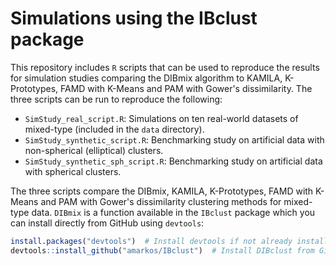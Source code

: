 # Simulations using the IBclust package

This repository includes `R` scripts that can be used to reproduce the results for simulation studies comparing the DIBmix algorithm to KAMILA, K-Prototypes, FAMD with K-Means and PAM with Gower's dissimilarity. The three scripts can be run to reproduce the following:

- `SimStudy_real_script.R`: Simulations on ten real-world datasets of mixed-type (included in the `data` directory).
- `SimStudy_synthetic_script.R`: Benchmarking study on artificial data with non-spherical (elliptical) clusters.
- `SimStudy_synthetic_sph_script.R`: Benchmarking study on artificial data with spherical clusters.

The three scripts compare the DIBmix, KAMILA, K-Prototypes, FAMD with K-Means and PAM with Gower's dissimilarity clustering methods for mixed-type data. `DIBmix` is a function available in the `IBclust` package which you can install directly from GitHub using `devtools`:

```r
install.packages("devtools")  # Install devtools if not already installed
devtools::install_github("amarkos/IBclust")  # Install DIBclust from GitHub
```
